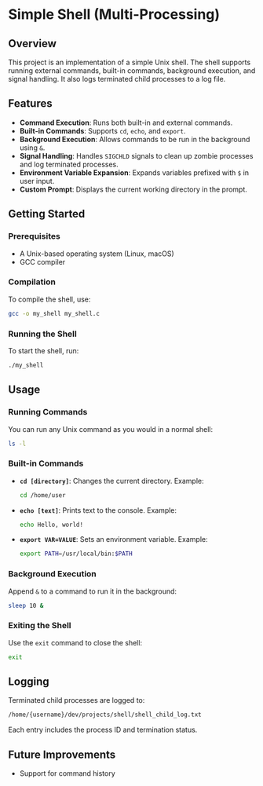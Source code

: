 
# Simple Shell (Multi-Processing)

## Overview

This project is an implementation of a simple Unix shell. The shell supports running external commands, built-in commands, background execution, and signal handling. It also logs terminated child processes to a log file.

## Features

-   **Command Execution**: Runs both built-in and external commands.
-   **Built-in Commands**: Supports `cd`, `echo`, and `export`.
-   **Background Execution**: Allows commands to be run in the background using `&`.
-   **Signal Handling**: Handles `SIGCHLD` signals to clean up zombie processes and log terminated processes.
-   **Environment Variable Expansion**: Expands variables prefixed with `$` in user input.
-   **Custom Prompt**: Displays the current working directory in the prompt.

## Getting Started

### Prerequisites

-   A Unix-based operating system (Linux, macOS)
-   GCC compiler

### Compilation

To compile the shell, use:

```sh
gcc -o my_shell my_shell.c

```

### Running the Shell

To start the shell, run:

```sh
./my_shell

```

## Usage

### Running Commands

You can run any Unix command as you would in a normal shell:

```sh
ls -l

```

### Built-in Commands

-   **`cd [directory]`**: Changes the current directory. Example:
    
    ```sh
    cd /home/user
    
    ```
    
-   **`echo [text]`**: Prints text to the console. Example:
    
    ```sh
    echo Hello, world!
    
    ```
    
-   **`export VAR=VALUE`**: Sets an environment variable. Example:
    
    ```sh
    export PATH=/usr/local/bin:$PATH
    
    ```
    

### Background Execution

Append `&` to a command to run it in the background:

```sh
sleep 10 &

```

### Exiting the Shell

Use the `exit` command to close the shell:

```sh
exit

```

## Logging

Terminated child processes are logged to:

```sh
/home/{username}/dev/projects/shell/shell_child_log.txt

```

Each entry includes the process ID and termination status.

## Future Improvements

-   Support for command history
